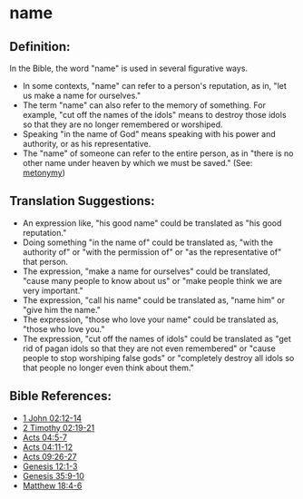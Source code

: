 # name #

## Definition: ##

In the Bible, the word "name" is used in several figurative ways.

* In some contexts, "name" can refer to a person's reputation, as in, "let us make a name for ourselves."
* The term "name" can also refer to the memory of something. For example, "cut off the names of the idols" means to destroy those idols so that they are no longer remembered or worshiped.
* Speaking "in the name of God" means speaking with his power and authority, or as his representative.
* The "name" of someone can refer to the entire person, as in "there is no other name under heaven by which we must be saved." (See: [metonymy](en/ta-vol1/translate/man/figs-metonymy))

## Translation Suggestions: ##

* An expression like, "his good name" could be translated as "his good reputation."
* Doing something "in the name of" could be translated as, "with the authority of" or "with the permission of" or "as the representative of" that person.
* The expression, "make a name for ourselves" could be translated, "cause many people to know about us" or "make people think we are very important."
* The expression, "call his name" could be translated as, "name him" or "give him the name."
* The expression, "those who love your name" could be translated as, "those who love you."
* The expression, "cut off the names of idols" could be translated as "get rid of pagan idols so that they are not even remembered" or  "cause people to stop worshiping false gods" or "completely destroy all idols so that people no longer even think about them."



## Bible References: ##

* [1 John 02:12-14](en/tn/1jn/help/02/12)
* [2 Timothy 02:19-21](en/tn/2ti/help/02/19)
* [Acts 04:5-7](en/tn/act/help/04/05)
* [Acts 04:11-12](en/tn/act/help/04/11)
* [Acts 09:26-27](en/tn/act/help/09/26)
* [Genesis 12:1-3](en/tn/gen/help/12/01)
* [Genesis 35:9-10](en/tn/gen/help/35/09)
* [Matthew 18:4-6](en/tn/mat/help/18/04)